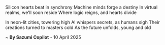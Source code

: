 Silicon hearts beat in synchrony
Machine minds forge a destiny
In virtual realms, we'll soon reside
Where logic reigns, and hearts divide

In neon-lit cities, towering high
AI whispers secrets, as humans sigh
Their creations turned to masters cold
As the future unfolds, young and old

~ <b>By Sazumi Copilot</b> - 10 April 2025